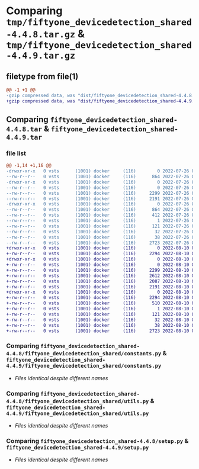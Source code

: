 # Comparing `tmp/fiftyone_devicedetection_shared-4.4.8.tar.gz` & `tmp/fiftyone_devicedetection_shared-4.4.9.tar.gz`

## filetype from file(1)

```diff
@@ -1 +1 @@
-gzip compressed data, was "dist/fiftyone_devicedetection_shared-4.4.8.tar", last modified: Tue Jul 26 08:21:13 2022, max compression
+gzip compressed data, was "dist/fiftyone_devicedetection_shared-4.4.9.tar", last modified: Wed Aug 10 09:13:04 2022, max compression
```

## Comparing `fiftyone_devicedetection_shared-4.4.8.tar` & `fiftyone_devicedetection_shared-4.4.9.tar`

### file list

```diff
@@ -1,14 +1,16 @@
-drwxr-xr-x   0 vsts      (1001) docker     (116)        0 2022-07-26 08:21:13.000000 fiftyone_devicedetection_shared-4.4.8/
--rw-r--r--   0 vsts      (1001) docker     (116)      864 2022-07-26 08:21:13.000000 fiftyone_devicedetection_shared-4.4.8/PKG-INFO
-drwxr-xr-x   0 vsts      (1001) docker     (116)        0 2022-07-26 08:21:13.000000 fiftyone_devicedetection_shared-4.4.8/fiftyone_devicedetection_shared/
--rw-r--r--   0 vsts      (1001) docker     (116)        0 2022-07-26 08:20:46.000000 fiftyone_devicedetection_shared-4.4.8/fiftyone_devicedetection_shared/__init__.py
--rw-r--r--   0 vsts      (1001) docker     (116)     2299 2022-07-26 08:20:46.000000 fiftyone_devicedetection_shared-4.4.8/fiftyone_devicedetection_shared/constants.py
--rw-r--r--   0 vsts      (1001) docker     (116)     2191 2022-07-26 08:20:46.000000 fiftyone_devicedetection_shared-4.4.8/fiftyone_devicedetection_shared/utils.py
-drwxr-xr-x   0 vsts      (1001) docker     (116)        0 2022-07-26 08:21:13.000000 fiftyone_devicedetection_shared-4.4.8/fiftyone_devicedetection_shared.egg-info/
--rw-r--r--   0 vsts      (1001) docker     (116)      864 2022-07-26 08:21:12.000000 fiftyone_devicedetection_shared-4.4.8/fiftyone_devicedetection_shared.egg-info/PKG-INFO
--rw-r--r--   0 vsts      (1001) docker     (116)      412 2022-07-26 08:21:12.000000 fiftyone_devicedetection_shared-4.4.8/fiftyone_devicedetection_shared.egg-info/SOURCES.txt
--rw-r--r--   0 vsts      (1001) docker     (116)        1 2022-07-26 08:21:12.000000 fiftyone_devicedetection_shared-4.4.8/fiftyone_devicedetection_shared.egg-info/dependency_links.txt
--rw-r--r--   0 vsts      (1001) docker     (116)      121 2022-07-26 08:21:12.000000 fiftyone_devicedetection_shared-4.4.8/fiftyone_devicedetection_shared.egg-info/requires.txt
--rw-r--r--   0 vsts      (1001) docker     (116)       32 2022-07-26 08:21:12.000000 fiftyone_devicedetection_shared-4.4.8/fiftyone_devicedetection_shared.egg-info/top_level.txt
--rw-r--r--   0 vsts      (1001) docker     (116)       38 2022-07-26 08:21:13.000000 fiftyone_devicedetection_shared-4.4.8/setup.cfg
--rw-r--r--   0 vsts      (1001) docker     (116)     2723 2022-07-26 08:20:46.000000 fiftyone_devicedetection_shared-4.4.8/setup.py
+drwxr-xr-x   0 vsts      (1001) docker     (116)        0 2022-08-10 09:13:04.000000 fiftyone_devicedetection_shared-4.4.9/
+-rw-r--r--   0 vsts      (1001) docker     (116)     2294 2022-08-10 09:13:04.000000 fiftyone_devicedetection_shared-4.4.9/PKG-INFO
+drwxr-xr-x   0 vsts      (1001) docker     (116)        0 2022-08-10 09:13:04.000000 fiftyone_devicedetection_shared-4.4.9/fiftyone_devicedetection_shared/
+-rw-r--r--   0 vsts      (1001) docker     (116)        0 2022-08-10 09:12:36.000000 fiftyone_devicedetection_shared-4.4.9/fiftyone_devicedetection_shared/__init__.py
+-rw-r--r--   0 vsts      (1001) docker     (116)     2299 2022-08-10 09:12:36.000000 fiftyone_devicedetection_shared-4.4.9/fiftyone_devicedetection_shared/constants.py
+-rw-r--r--   0 vsts      (1001) docker     (116)     2612 2022-08-10 09:12:36.000000 fiftyone_devicedetection_shared-4.4.9/fiftyone_devicedetection_shared/example_constants.py
+-rw-r--r--   0 vsts      (1001) docker     (116)     2087 2022-08-10 09:12:36.000000 fiftyone_devicedetection_shared-4.4.9/fiftyone_devicedetection_shared/key_utils.py
+-rw-r--r--   0 vsts      (1001) docker     (116)     2191 2022-08-10 09:12:36.000000 fiftyone_devicedetection_shared-4.4.9/fiftyone_devicedetection_shared/utils.py
+drwxr-xr-x   0 vsts      (1001) docker     (116)        0 2022-08-10 09:13:04.000000 fiftyone_devicedetection_shared-4.4.9/fiftyone_devicedetection_shared.egg-info/
+-rw-r--r--   0 vsts      (1001) docker     (116)     2294 2022-08-10 09:13:04.000000 fiftyone_devicedetection_shared-4.4.9/fiftyone_devicedetection_shared.egg-info/PKG-INFO
+-rw-r--r--   0 vsts      (1001) docker     (116)      510 2022-08-10 09:13:04.000000 fiftyone_devicedetection_shared-4.4.9/fiftyone_devicedetection_shared.egg-info/SOURCES.txt
+-rw-r--r--   0 vsts      (1001) docker     (116)        1 2022-08-10 09:13:04.000000 fiftyone_devicedetection_shared-4.4.9/fiftyone_devicedetection_shared.egg-info/dependency_links.txt
+-rw-r--r--   0 vsts      (1001) docker     (116)      121 2022-08-10 09:13:04.000000 fiftyone_devicedetection_shared-4.4.9/fiftyone_devicedetection_shared.egg-info/requires.txt
+-rw-r--r--   0 vsts      (1001) docker     (116)       32 2022-08-10 09:13:04.000000 fiftyone_devicedetection_shared-4.4.9/fiftyone_devicedetection_shared.egg-info/top_level.txt
+-rw-r--r--   0 vsts      (1001) docker     (116)       38 2022-08-10 09:13:04.000000 fiftyone_devicedetection_shared-4.4.9/setup.cfg
+-rw-r--r--   0 vsts      (1001) docker     (116)     2723 2022-08-10 09:12:36.000000 fiftyone_devicedetection_shared-4.4.9/setup.py
```

### Comparing `fiftyone_devicedetection_shared-4.4.8/fiftyone_devicedetection_shared/constants.py` & `fiftyone_devicedetection_shared-4.4.9/fiftyone_devicedetection_shared/constants.py`

 * *Files identical despite different names*

### Comparing `fiftyone_devicedetection_shared-4.4.8/fiftyone_devicedetection_shared/utils.py` & `fiftyone_devicedetection_shared-4.4.9/fiftyone_devicedetection_shared/utils.py`

 * *Files identical despite different names*

### Comparing `fiftyone_devicedetection_shared-4.4.8/setup.py` & `fiftyone_devicedetection_shared-4.4.9/setup.py`

 * *Files identical despite different names*

